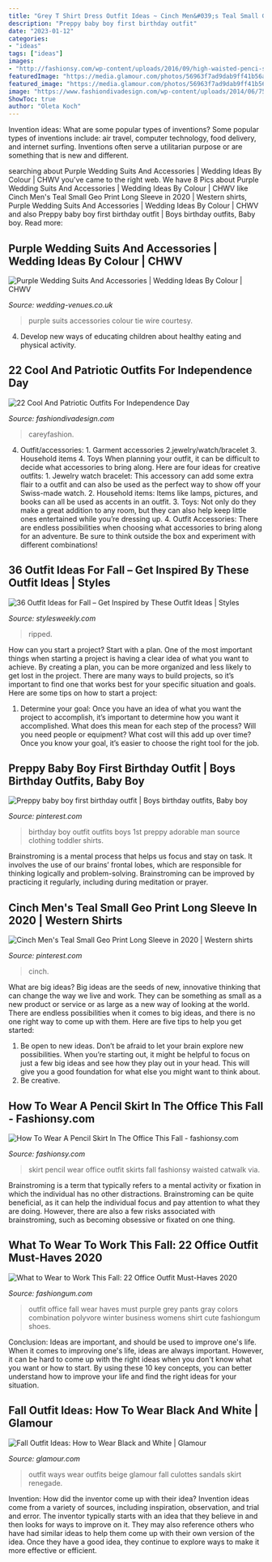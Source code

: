```yaml
---
title: "Grey T Shirt Dress Outfit Ideas ~ Cinch Men&#039;s Teal Small Geo Print Long Sleeve In 2020"
description: "Preppy baby boy first birthday outfit"
date: "2023-01-12"
categories:
- "ideas"
tags: ["ideas"]
images:
- "http://fashionsy.com/wp-content/uploads/2016/09/high-waisted-penci-skirt-work-3.jpg"
featuredImage: "https://media.glamour.com/photos/56963f7ad9dab9ff41b56a72/master/h_1025,c_limit/slideshow-black-white-13-black-white-beige-renegade-main.jpg"
featured_image: "https://media.glamour.com/photos/56963f7ad9dab9ff41b56a72/master/h_1025,c_limit/slideshow-black-white-13-black-white-beige-renegade-main.jpg"
image: "https://www.fashiondivadesign.com/wp-content/uploads/2014/06/7502420644_a7ed84a40e_b.jpg"
ShowToc: true
author: "Oleta Koch"
---
```



Invention ideas: What are some popular types of inventions?
Some popular types of inventions include: air travel, computer technology, food delivery, and internet surfing. Inventions often serve a utilitarian purpose or are something that is new and different.

	

		
searching about Purple Wedding Suits And Accessories | Wedding Ideas By Colour | CHWV you've came to the right web. We have 8 Pics about Purple Wedding Suits And Accessories | Wedding Ideas By Colour | CHWV like Cinch Men&#039;s Teal Small Geo Print Long Sleeve in 2020 | Western shirts, Purple Wedding Suits And Accessories | Wedding Ideas By Colour | CHWV and also Preppy baby boy first birthday outfit | Boys birthday outfits, Baby boy. Read more:
		
    
## Purple Wedding Suits And Accessories | Wedding Ideas By Colour | CHWV

<img loading=lazy src="https://www.wedding-venues.co.uk/sites/default/files/3.waistcoat-tie-weddingwire-purple-wedding-suits-and-accessories.jpg" onerror="this.onerror=null;this.src='https://tse1.mm.bing.net/th?id=OIP.Y6z9YI_TqXQop3qHRz_cWgHaLH&amp;pid=15.1';" alt="Purple Wedding Suits And Accessories | Wedding Ideas By Colour | CHWV">

_Source: wedding-venues.co.uk_

>purple suits accessories colour tie wire courtesy. 

	

4. Develop new ways of educating children about healthy eating and physical activity.

    
## 22 Cool And Patriotic Outfits For Independence Day

<img loading=lazy src="https://www.fashiondivadesign.com/wp-content/uploads/2014/06/7502420644_a7ed84a40e_b.jpg" onerror="this.onerror=null;this.src='https://tse4.mm.bing.net/th?id=OIP.7PNKciU3qi-6LZajfm0jlwHaJ4&amp;pid=15.1';" alt="22 Cool And Patriotic Outfits For Independence Day">

_Source: fashiondivadesign.com_

>careyfashion. 

	

4. Outfit/accessories: 1. Garment accessories 2.jewelry/watch/bracelet 3. Household items 4. Toys
When planning your outfit, it can be difficult to decide what accessories to bring along. Here are four ideas for creative outfits: 1. Jewelry watch bracelet: This accessory can add some extra flair to a outfit and can also be used as the perfect way to show off your Swiss-made watch. 2. Household items: Items like lamps, pictures, and books can all be used as accents in an outfit. 3. Toys: Not only do they make a great addition to any room, but they can also help keep little ones entertained while you’re dressing up. 4. Outfit Accessories: There are endless possibilities when choosing what accessories to bring along for an adventure. Be sure to think outside the box and experiment with different combinations!

    
## 36 Outfit Ideas For Fall – Get Inspired By These Outfit Ideas | Styles

<img loading=lazy src="https://stylesweekly.com/wp-content/uploads/2016/12/Outfit-Ideas-for-Fall_09.jpg" onerror="this.onerror=null;this.src='https://tse4.mm.bing.net/th?id=OIP.eY-Qjp3ER0mk2-CMT9tJrAHaOl&amp;pid=15.1';" alt="36 Outfit Ideas for Fall – Get Inspired by These Outfit Ideas | Styles">

_Source: stylesweekly.com_

>ripped. 

	

How can you start a project?
Start with a plan. One of the most important things when starting a project is having a clear idea of what you want to achieve. By creating a plan, you can be more organized and less likely to get lost in the project. There are many ways to build projects, so it’s important to find one that works best for your specific situation and goals. Here are some tips on how to start a project: 
1. Determine your goal: Once you have an idea of what you want the project to accomplish, it’s important to determine how you want it accomplished. What does this mean for each step of the process? Will you need people or equipment? What cost will this add up over time? Once you know your goal, it’s easier to choose the right tool for the job.


    
## Preppy Baby Boy First Birthday Outfit | Boys Birthday Outfits, Baby Boy

<img loading=lazy src="https://i.pinimg.com/736x/4a/65/bb/4a65bb16bce54df8aa0ef7a725c64145--baby-boy-first-birthday-outfit-man-birthday.jpg" onerror="this.onerror=null;this.src='https://tse1.mm.bing.net/th?id=OIP.LgLZouS6ZeUfybrufD5uVAHaKX&amp;pid=15.1';" alt="Preppy baby boy first birthday outfit | Boys birthday outfits, Baby boy">

_Source: pinterest.com_

>birthday boy outfit outfits boys 1st preppy adorable man source clothing toddler shirts. 

	

Brainstroming is a mental process that helps us focus and stay on task. It involves the use of our brains’ frontal lobes, which are responsible for thinking logically and problem-solving. Brainstroming can be improved by practicing it regularly, including during meditation or prayer.

    
## Cinch Men&#039;s Teal Small Geo Print Long Sleeve In 2020 | Western Shirts

<img loading=lazy src="https://i.pinimg.com/736x/ed/4a/01/ed4a01c49dbac8b1c5a753c7f955c570.jpg" onerror="this.onerror=null;this.src='https://tse1.mm.bing.net/th?id=OIP.zK3u8lY3WlI1NqVlyxu8qQHaJQ&amp;pid=15.1';" alt="Cinch Men&#039;s Teal Small Geo Print Long Sleeve in 2020 | Western shirts">

_Source: pinterest.com_

>cinch. 

	

What are big ideas?
Big ideas are the seeds of new, innovative thinking that can change the way we live and work. They can be something as small as a new product or service or as large as a new way of looking at the world. There are endless possibilities when it comes to big ideas, and there is no one right way to come up with them. Here are five tips to help you get started: 
1. Be open to new ideas. Don’t be afraid to let your brain explore new possibilities. When you’re starting out, it might be helpful to focus on just a few big ideas and see how they play out in your head. This will give you a good foundation for what else you might want to think about. 
2. Be creative.

    
## How To Wear A Pencil Skirt In The Office This Fall - Fashionsy.com

<img loading=lazy src="http://fashionsy.com/wp-content/uploads/2016/09/high-waisted-penci-skirt-work-3.jpg" onerror="this.onerror=null;this.src='https://tse4.mm.bing.net/th?id=OIP.XXio5fE0wvOyvmj2zdkgkgHaLG&amp;pid=15.1';" alt="How To Wear A Pencil Skirt In The Office This Fall - fashionsy.com">

_Source: fashionsy.com_

>skirt pencil wear office outfit skirts fall fashionsy waisted catwalk via. 

	

Brainstroming is a term that typically refers to a mental activity or fixation in which the individual has no other distractions. Brainstroming can be quite beneficial, as it can help the individual focus and pay attention to what they are doing. However, there are also a few risks associated with brainstroming, such as becoming obsessive or fixated on one thing.

    
## What To Wear To Work This Fall: 22 Office Outfit Must-Haves 2020

<img loading=lazy src="http://fashiongum.com/wp-content/uploads/2015/07/Office-Outfit-Must-Haves-What-to-Wear-to-Work-This-Fall-5.jpg" onerror="this.onerror=null;this.src='https://tse1.mm.bing.net/th?id=OIP.328EhdSA1zh2K_d4KVQY5AHaLS&amp;pid=15.1';" alt="What to Wear to Work This Fall: 22 Office Outfit Must-Haves 2020">

_Source: fashiongum.com_

>outfit office fall wear haves must purple grey pants gray colors combination polyvore winter business womens shirt cute fashiongum shoes. 

	

Conclusion: Ideas are important, and should be used to improve one's life.
When it comes to improving one's life, ideas are always important. However, it can be hard to come up with the right ideas when you don't know what you want or how to start. By using these 10 key concepts, you can better understand how to improve your life and find the right ideas for your situation.

    
## Fall Outfit Ideas: How To Wear Black And White | Glamour

<img loading=lazy src="https://media.glamour.com/photos/56963f7ad9dab9ff41b56a72/master/h_1025,c_limit/slideshow-black-white-13-black-white-beige-renegade-main.jpg" onerror="this.onerror=null;this.src='https://tse4.mm.bing.net/th?id=OIP.N4_Yq-aixNq7IOzbM8oqrAHaLH&amp;pid=15.1';" alt="Fall Outfit Ideas: How to Wear Black and White | Glamour">

_Source: glamour.com_

>outfit ways wear outfits beige glamour fall culottes sandals skirt renegade. 

	

Invention: How did the inventor come up with their idea?
Invention ideas come from a variety of sources, including inspiration, observation, and trial and error. The inventor typically starts with an idea that they believe in and then looks for ways to improve on it. They may also reference others who have had similar ideas to help them come up with their own version of the idea. Once they have a good idea, they continue to explore ways to make it more effective or efficient.

